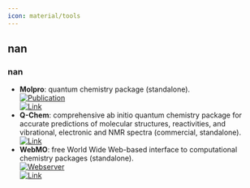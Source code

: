 ```yaml
---
icon: material/tools
---
```



## **nan**
### **nan**
- **Molpro**: quantum chemistry package (standalone).  
	[![Publication](https://img.shields.io/badge/Publication-Citations:2757-blue?style=for-the-badge&logo=bookstack)](https://doi.org/10.1002/wcms.82)  
	[![Link](https://img.shields.io/badge/Link-online-brightgreen?style=for-the-badge&logo=cachet&logoColor=65FF8F)](https://www.molpro.net/)  
- **Q-Chem**: comprehensive ab initio quantum chemistry package for accurate predictions of molecular structures, reactivities, and vibrational, electronic and NMR spectra (commercial, standalone).  
	[![Link](https://img.shields.io/badge/Link-online-brightgreen?style=for-the-badge&logo=cachet&logoColor=65FF8F)](http://www.q-chem.com/)  
- **WebMO**: free World Wide Web-based interface to computational chemistry packages (standalone).  
	[![Webserver](https://img.shields.io/badge/Webserver-online-brightgreen?style=for-the-badge&logo=cachet&logoColor=65FF8F)](https://www.webmo.net/index.html)  
	[![Link](https://img.shields.io/badge/Link-online-brightgreen?style=for-the-badge&logo=cachet&logoColor=65FF8F)](https://www.webmo.net/index.html)  
